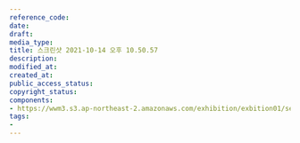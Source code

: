 ```yaml
---
reference_code: 
date: 
draft: 
media_type: 
title: 스크린샷 2021-10-14 오후 10.50.57
description: 
modified_at: 
created_at: 
public_access_status: 
copyright_status: 
components:
- https://wwm3.s3.ap-northeast-2.amazonaws.com/exhibition/exbition01/section3/스크린샷+2021-10-14+오후+10.50.57.png
tags:
- 
---
```

